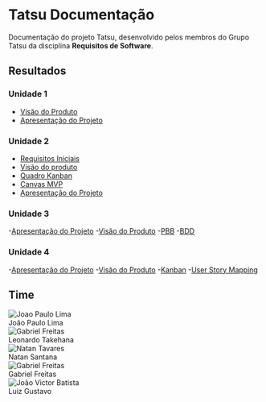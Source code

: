 # Tatsu Documentação
Documentação do projeto Tatsu, desenvolvido pelos membros do Grupo Tatsu da disciplina **Requisitos de Software**.

## Resultados

### Unidade 1
- [Visão do Produto](https://fgaunb-req-gm.github.io/2021.2-Tatsu/visao/)
- [Apresentação do Projeto](https://fgaunb-req-gm.github.io/2021.2-Tatsu/apresentacao/)

### Unidade 2
- [Requisitos Iniciais](https://fgaunb-req-gm.github.io/2021.2-Tatsu/requisitos_iniciais/)
- [Visão do produto](https://fgaunb-req-gm.github.io/2021.2-Tatsu/visao2/)
- [Quadro Kanban](https://fgaunb-req-gm.github.io/2021.2-Tatsu/kanban/)
- [Canvas MVP](https://fgaunb-req-gm.github.io/2021.2-Tatsu/canvasMVP/)
- [Apresentação do Projeto](https://fgaunb-req-gm.github.io/2021.2-Tatsu/apresentacao/)

### Unidade 3

-[Apresentação do Projeto](https://fgaunb-req-gm.github.io/2021.2-Tatsu/apresentacao/)
-[Visão do Produto](https://fgaunb-req-gm.github.io/2021.2-Tatsu/visao3/)
-[PBB](https://fgaunb-req-gm.github.io/2021.2-Tatsu/pbb/)
-[BDD](https://fgaunb-req-gm.github.io/2021.2-Tatsu/bdd/)

### Unidade 4

-[Apresentação do Projeto](https://fgaunb-req-gm.github.io/2021.2-Tatsu/apresentacao/)
-[Visão do Produto](https://fgaunb-req-gm.github.io/2021.2-Tatsu/visao4/)
-[Kanban](https://fgaunb-req-gm.github.io/2021.2-Tatsu/kanban/)
-[User Story Mapping](https://fgaunb-req-gm.github.io/2021.2-Tatsu/userStoryMap/)

## Time
<div class="container"> 
        <div class="col-sm container-img">
            <img src="https://github.com/jpaulohe4rt.png" alt="Joao Paulo Lima" class="img-thumbnail image">
            <div class="middle">
                <div class="text">
                    João Paulo Lima 
                </div>
            </div>
        </div>
        <div class="col-sm container-img">
            <img src="https://github.com/ltakehana.png" alt="Gabriel Freitas" class="img-thumbnail image">
            <div class="middle">
                <div class="text">
                    Leonardo Takehana
                </div>
            </div>
        </div>
        <div class="col-sm container-img">
            <img src="https://github.com/Neitan2001.png" alt="Natan Tavares" class="img-thumbnail image">
            <div class="middle">
                <div class="text">
                    Natan Santana
                </div>
            </div>
        </div>
        <div class="col-sm container-img">
            <img src="https://github.com/gabrielfreitass1.png" alt="Gabriel Freitas" class="img-thumbnail image">
            <div class="middle">
                <div class="text">
                    Gabriel Freitas
                </div>
            </div>
        </div>
        <div class="col-sm container-img">
            <img src="https://github.com/LuizGustavoFR.png" alt="João Victor Batista" class="img-thumbnail image">
            <div class="middle">
                <div class="text">
                    Luiz Gustavo 
                </div>
            </div>
        </div>
</div>
